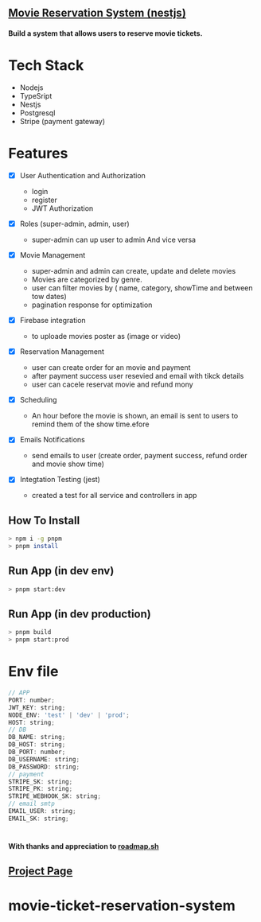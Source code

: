 ## [Movie Reservation System (nestjs)](https://roadmap.sh/projects/movie-reservation-system)

#### Build a system that allows users to reserve movie tickets.

#

# Tech Stack

- Nodejs
- TypeSript
- Nestjs
- Postgresql
- Stripe (payment gateway)

##

# Features

- [x] User Authentication and Authorization
  - login
  - register
  - JWT Authorization
- [x] Roles (super-admin, admin, user)
  - super-admin can up user to admin And vice versa
- [x] Movie Management

  - super-admin and admin can create, update and delete movies
  - Movies are categorized by genre.
  - user can filter movies by ( name, category, showTime and between tow dates)
  - pagination response for optimization

- [x] Firebase integration
  - to uploade movies poster as (image or video)
- [x] Reservation Management

  - user can create order for an movie and payment
  - after payment success user resevied and email with tikck details
  - user can cacele reservat movie and refund mony

- [x] Scheduling
  - An hour before the movie is shown, an email is sent to users to remind them of the show time.efore
- [x] Emails Notifications
  - send emails to user (create order, payment success, refund order and movie show time)
- [x] Integtation Testing (jest)
  - created a test for all service and controllers in app

## How To Install

```bash
> npm i -g pnpm
> pnpm install
```

## Run App (in dev env)

```bash
> pnpm start:dev
```

## Run App (in dev production)

```bash
> pnpm build
> pnpm start:prod
```

# Env file

```js
// APP
PORT: number;
JWT_KEY: string;
NODE_ENV: 'test' | 'dev' | 'prod';
HOST: string;
// DB
DB_NAME: string;
DB_HOST: string;
DB_PORT: number;
DB_USERNAME: string;
DB_PASSWORD: string;
// payment
STRIPE_SK: string;
STRIPE_PK: string;
STRIPE_WEBHOOK_SK: string;
// email smtp
EMAIL_USER: string;
EMAIL_SK: string;
```

#

#### With thanks and appreciation to [roadmap.sh](https://roadmap.sh/)

## [Project Page](https://roadmap.sh/projects/movie-reservation-system)
# movie-ticket-reservation-system
